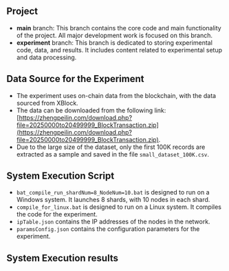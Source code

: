 

## Project

- **main** branch: This branch contains the core code and main functionality of the project. All major development work is focused on this branch.
- **experiment** branch: This branch is dedicated to storing experimental code, data, and results. It includes content related to experimental setup and data processing.

## Data Source for the Experiment

* The experiment uses on-chain data from the blockchain, with the data sourced from XBlock. 
* The data can be downloaded from the following link: [https://zhengpeilin.com/download.php?file=20250000to20499999_BlockTransaction.zip](https://zhengpeilin.com/download.php?file=20250000to20499999_BlockTransaction.zip).
* Due to the large size of the dataset, only the first 100K records are extracted as a sample and saved in the file `small_dataset_100K.csv`.


## System Execution Script

* `bat_compile_run_shardNum=8_NodeNum=10.bat` is designed to run on a Windows system. It launches 8 shards, with 10 nodes in each shard.
* `compile_for_linux.bat` is designed to run on a Linux system. It compiles the code for the experiment.
* `ipTable.json` contains the IP addresses of the nodes in the network.
* `paramsConfig.json` contains the configuration parameters for the experiment.

## System Execution results
